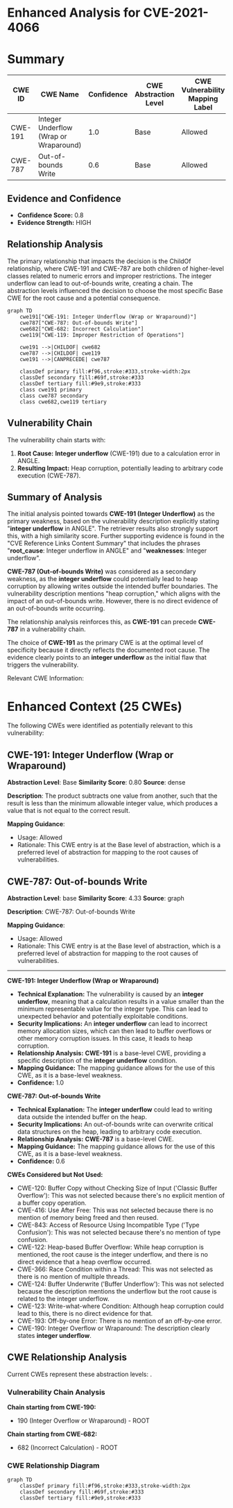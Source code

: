 # Enhanced Analysis for CVE-2021-4066

# Summary
| CWE ID | CWE Name | Confidence | CWE Abstraction Level | CWE Vulnerability Mapping Label | CWE-Vulnerability Mapping Notes |
|---|---|---|---|---|---|
| CWE-191 | Integer Underflow (Wrap or Wraparound) | 1.0 | Base | Allowed | Primary CWE |
| CWE-787 | Out-of-bounds Write | 0.6 | Base | Allowed | Secondary Candidate |

## Evidence and Confidence

*   **Confidence Score:** 0.8
*   **Evidence Strength:** HIGH

## Relationship Analysis
The primary relationship that impacts the decision is the ChildOf relationship, where CWE-191 and CWE-787 are both children of higher-level classes related to numeric errors and improper restrictions. The integer underflow can lead to out-of-bounds write, creating a chain. The abstraction levels influenced the decision to choose the most specific Base CWE for the root cause and a potential consequence.

```mermaid
graph TD
    cwe191["CWE-191: Integer Underflow (Wrap or Wraparound)"]
    cwe787["CWE-787: Out-of-bounds Write"]
    cwe682["CWE-682: Incorrect Calculation"]
    cwe119["CWE-119: Improper Restriction of Operations"]
    
    cwe191 -->|CHILDOF| cwe682
    cwe787 -->|CHILDOF| cwe119
    cwe191 -->|CANPRECEDE| cwe787

    classDef primary fill:#f96,stroke:#333,stroke-width:2px
    classDef secondary fill:#69f,stroke:#333
    classDef tertiary fill:#9e9,stroke:#333
    class cwe191 primary
    class cwe787 secondary
    class cwe682,cwe119 tertiary
```

## Vulnerability Chain
The vulnerability chain starts with:
1.  **Root Cause:** **Integer underflow** (CWE-191) due to a calculation error in ANGLE.
2.  **Resulting Impact:** Heap corruption, potentially leading to arbitrary code execution (CWE-787).

## Summary of Analysis
The initial analysis pointed towards **CWE-191 (Integer Underflow)** as the primary weakness, based on the vulnerability description explicitly stating "**integer underflow** in ANGLE". The retriever results also strongly support this, with a high similarity score. Further supporting evidence is found in the "CVE Reference Links Content Summary" that includes the phrases "**root_cause**: Integer underflow in ANGLE" and "**weaknesses**: Integer underflow".

**CWE-787 (Out-of-bounds Write)** was considered as a secondary weakness, as the **integer underflow** could potentially lead to heap corruption by allowing writes outside the intended buffer boundaries. The vulnerability description mentions "heap corruption," which aligns with the impact of an out-of-bounds write. However, there is no direct evidence of an out-of-bounds write occurring.

The relationship analysis reinforces this, as **CWE-191** can precede **CWE-787** in a vulnerability chain.

The choice of **CWE-191** as the primary CWE is at the optimal level of specificity because it directly reflects the documented root cause. The evidence clearly points to an **integer underflow** as the initial flaw that triggers the vulnerability.

Relevant CWE Information:

# Enhanced Context (25 CWEs)
The following CWEs were identified as potentially relevant to this vulnerability:

## CWE-191: Integer Underflow (Wrap or Wraparound)
**Abstraction Level**: Base
**Similarity Score**: 0.80
**Source**: dense

**Description**:
The product subtracts one value from another, such that the result is less than the minimum allowable integer value, which produces a value that is not equal to the correct result.

**Mapping Guidance**:
- Usage: Allowed
- Rationale: This CWE entry is at the Base level of abstraction, which is a preferred level of abstraction for mapping to the root causes of vulnerabilities.

## CWE-787: Out-of-bounds Write
**Abstraction Level**: base
**Similarity Score**: 4.33
**Source**: graph

**Description**:
CWE-787: Out-of-bounds Write

**Mapping Guidance**:
- Usage: Allowed
- Rationale: This CWE entry is at the Base level of abstraction, which is a preferred level of abstraction for mapping to the root causes of vulnerabilities.

---

**CWE-191: Integer Underflow (Wrap or Wraparound)**

*   **Technical Explanation:** The vulnerability is caused by an **integer underflow**, meaning that a calculation results in a value smaller than the minimum representable value for the integer type. This can lead to unexpected behavior and potentially exploitable conditions.
*   **Security Implications:** An **integer underflow** can lead to incorrect memory allocation sizes, which can then lead to buffer overflows or other memory corruption issues. In this case, it leads to heap corruption.
*   **Relationship Analysis:** **CWE-191** is a base-level CWE, providing a specific description of the **integer underflow** condition.
*   **Mapping Guidance:** The mapping guidance allows for the use of this CWE, as it is a base-level weakness.
*   **Confidence:** 1.0

**CWE-787: Out-of-bounds Write**

*   **Technical Explanation:** The **integer underflow** could lead to writing data outside the intended buffer on the heap.
*   **Security Implications:** An out-of-bounds write can overwrite critical data structures on the heap, leading to arbitrary code execution.
*   **Relationship Analysis:** **CWE-787** is a base-level CWE.
*   **Mapping Guidance:** The mapping guidance allows for the use of this CWE, as it is a base-level weakness.
*   **Confidence:** 0.6

**CWEs Considered but Not Used:**

*   CWE-120: Buffer Copy without Checking Size of Input ('Classic Buffer Overflow'): This was not selected because there's no explicit mention of a buffer copy operation.
*   CWE-416: Use After Free: This was not selected because there is no mention of memory being freed and then reused.
*   CWE-843: Access of Resource Using Incompatible Type ('Type Confusion'): This was not selected because there's no mention of type confusion.
*   CWE-122: Heap-based Buffer Overflow: While heap corruption is mentioned, the root cause is the integer underflow, and there is no direct evidence that a heap overflow occurred.
*   CWE-366: Race Condition within a Thread: This was not selected as there is no mention of multiple threads.
*   CWE-124: Buffer Underwrite ('Buffer Underflow'): This was not selected because the description mentions the underflow but the root cause is related to the integer underflow.
*   CWE-123: Write-what-where Condition: Although heap corruption could lead to this, there is no direct evidence for that.
*   CWE-193: Off-by-one Error: There is no mention of an off-by-one error.
*   CWE-190: Integer Overflow or Wraparound: The description clearly states **integer underflow**.


## CWE Relationship Analysis

Current CWEs represent these abstraction levels: .


### Vulnerability Chain Analysis

**Chain starting from CWE-190:**
- 190 (Integer Overflow or Wraparound) - ROOT


**Chain starting from CWE-682:**
- 682 (Incorrect Calculation) - ROOT



### CWE Relationship Diagram

```mermaid
graph TD
    classDef primary fill:#f96,stroke:#333,stroke-width:2px
    classDef secondary fill:#69f,stroke:#333
    classDef tertiary fill:#9e9,stroke:#333
```